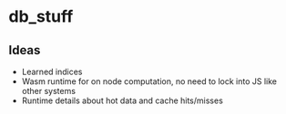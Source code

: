 # db_stuff

Ideas
-----

* Learned indices
* Wasm runtime for on node computation, no need to lock into JS like other systems
* Runtime details about hot data and cache hits/misses
